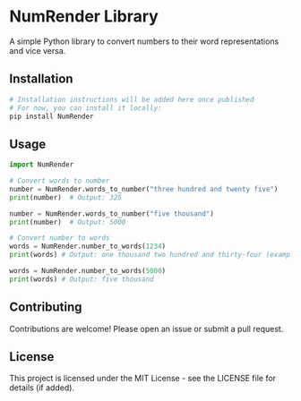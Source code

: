 # NumRender Library

A simple Python library to convert numbers to their word representations and vice versa.

## Installation

```bash
# Installation instructions will be added here once published
# For now, you can install it locally:
pip install NumRender
```

## Usage

```python
import NumRender

# Convert words to number
number = NumRender.words_to_number("three hundred and twenty five")
print(number)  # Output: 325

number = NumRender.words_to_number("five thousand")
print(number)  # Output: 5000

# Convert number to words
words = NumRender.number_to_words(1234)
print(words) # Output: one thousand two hundred and thirty-four (example, actual output might vary slightly based on implementation)

words = NumRender.number_to_words(5000)
print(words) # Output: five thousand
```

## Contributing

Contributions are welcome! Please open an issue or submit a pull request.

## License

This project is licensed under the MIT License - see the LICENSE file for details (if added).